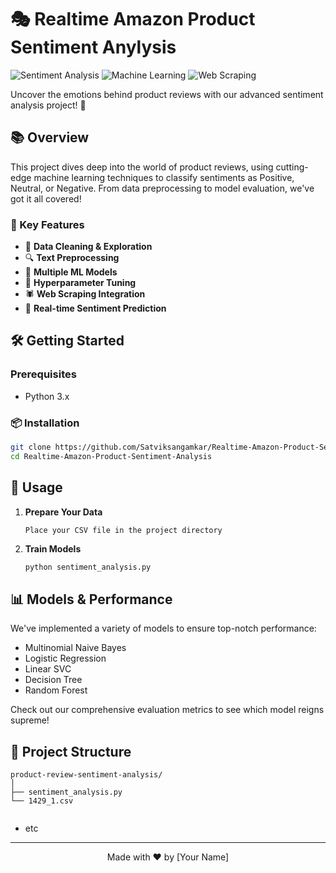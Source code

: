# 🎭 Realtime Amazon Product Sentiment Anylysis

![Sentiment Analysis](https://img.shields.io/badge/Sentiment-Analysis-blue?style=for-the-badge&logo=python)
![Machine Learning](https://img.shields.io/badge/Machine-Learning-green?style=for-the-badge&logo=scikit-learn)
![Web Scraping](https://img.shields.io/badge/Web-Scraping-orange?style=for-the-badge&logo=beautifulsoup)

Uncover the emotions behind product reviews with our advanced sentiment analysis project! 🚀

## 📚 Overview

This project dives deep into the world of product reviews, using cutting-edge machine learning techniques to classify sentiments as Positive, Neutral, or Negative. From data preprocessing to model evaluation, we've got it all covered!

### 🌟 Key Features

- 🧹 **Data Cleaning & Exploration**
- 🔍 **Text Preprocessing**
- 🧠 **Multiple ML Models**
- 🎯 **Hyperparameter Tuning**
- 🕷️ **Web Scraping Integration**
- 🔮 **Real-time Sentiment Prediction**

## 🛠️ Getting Started

### Prerequisites

- Python 3.x


### 📦 Installation

```bash
git clone https://github.com/Satviksangamkar/Realtime-Amazon-Product-Sentiment-Analysis.git
cd Realtime-Amazon-Product-Sentiment-Analysis
```

## 🚀 Usage

1. **Prepare Your Data**
   ```
   Place your CSV file in the project directory
   ```

2. **Train Models**
   ```bash
   python sentiment_analysis.py
   ```



## 📊 Models & Performance

We've implemented a variety of models to ensure top-notch performance:

- Multinomial Naive Bayes
- Logistic Regression
- Linear SVC
- Decision Tree
- Random Forest

Check out our comprehensive evaluation metrics to see which model reigns supreme!

## 📁 Project Structure

```
product-review-sentiment-analysis/
│
├── sentiment_analysis.py
└── 1429_1.csv
    
```


- etc

---

<p align="center">
  Made with ❤️ by [Your Name]
</p>
